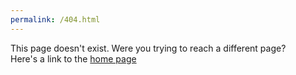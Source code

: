 ```yaml
---
permalink: /404.html
---
```

This page doesn't exist. Were you trying to reach a different page?<br>
Here's a link to the <a href="https://andreaschristensen89.github.io/cleancopenhagen/">home page</a>
